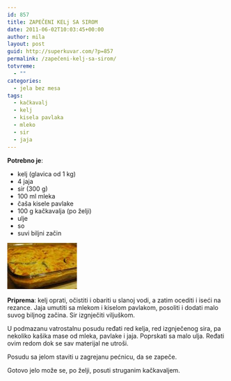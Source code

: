 ```yaml
---
id: 857
title: ZAPEČENI KELj SA SIROM
date: 2011-06-02T10:03:45+00:00
author: mila
layout: post
guid: http://superkuvar.com/?p=857
permalink: /zapečeni-kelj-sa-sirom/
totvreme:
  - ""
categories:
  - jela bez mesa
tags:
  - kačkavalj
  - kelj
  - kisela pavlaka
  - mleko
  - sir
  - jaja
---
```

**Potrebno je**:

  * kelj (glavica od 1 kg)
  * 4 jaja
  * sir (300 g)
  * 100 ml mleka
  * čaša kisele pavlake
  * 100 g kačkavalja (po želji)
  * ulje
  * so
  * suvi biljni začin

<img class="alignnone size-full wp-image-887" title="musakaodkelja" src="/wp-content/uploads/2011/06/musakaodkelja.jpg" alt="" width="160" height="106" /> 

**Priprema**: kelj oprati, očistiti i obariti u slanoj vodi, a zatim ocediti i iseći na rezance. Jaja umutiti sa mlekom i kiselom pavlakom, posoliti i dodati malo suvog biljnog začina. Sir izgnječiti viljuškom.

U podmazanu vatrostalnu posudu ređati red kelja, red izgnječenog sira, pa nekoliko kašika mase od mleka, pavlake i jaja. Poprskati sa malo ulja. Ređati ovim redom dok se sav materijal ne utroši.

Posudu sa jelom staviti u zagrejanu pećnicu, da se zapeče.

Gotovo jelo može se, po želji, posuti struganim kačkavaljem.